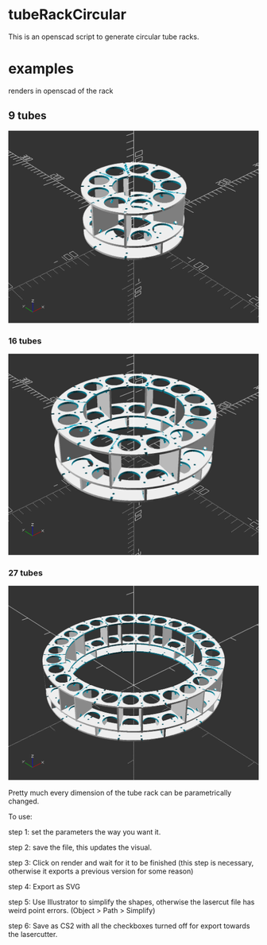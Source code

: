 # tubeRackCircular

This is an openscad script to generate circular tube racks.

# examples
renders in openscad of the rack

## 9 tubes
![alt text](https://raw.githubusercontent.com/dp50mm/tubeRackCircular/master/images/tubeRackCircular9.png "Logo Title Text 1")
### 16 tubes
![alt text](https://raw.githubusercontent.com/dp50mm/tubeRackCircular/master/images/tubeRackCircular16.png "Logo Title Text 1")
### 27 tubes
![alt text](https://raw.githubusercontent.com/dp50mm/tubeRackCircular/master/images/tubeRackCircular27.png "Logo Title Text 1")

Pretty much every dimension of the tube rack can be parametrically changed.

To use:

step 1: set the parameters the way you want it.

step 2: save the file, this updates the visual.

step 3: Click on render and wait for it to be finished
(this step is necessary, otherwise it exports a previous version for some reason)

step 4: Export as SVG

step 5: Use Illustrator to simplify the shapes, otherwise the lasercut file has weird point errors.
(Object > Path > Simplify)

step 6: Save as CS2 with all the checkboxes turned off for export towards the lasercutter.
